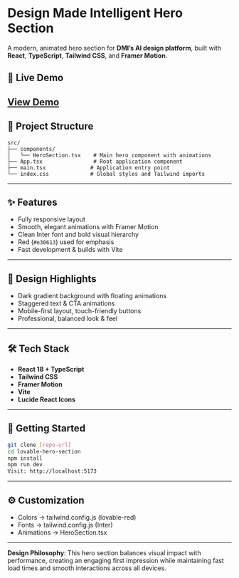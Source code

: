 # Design Made Intelligent Hero Section

A modern, animated hero section for **DMI’s AI design platform**, built with **React**, **TypeScript**, **Tailwind CSS**, and **Framer Motion**.

## 🚀 Live Demo  
[View Demo](https://dmi-hero-section-eight.vercel.app/) 
---

## 📁 Project Structure

```
src/
├── components/
│   └── HeroSection.tsx    # Main hero component with animations
├── App.tsx                # Root application component
├── main.tsx              # Application entry point
└── index.css             # Global styles and Tailwind imports
```
---

## ✨ Features

- Fully responsive layout  
- Smooth, elegant animations with Framer Motion  
- Clean Inter font and bold visual hierarchy  
- Red (`#e30613`) used for emphasis  
- Fast development & builds with Vite

---

## 🎨 Design Highlights

- Dark gradient background with floating animations  
- Staggered text & CTA animations  
- Mobile-first layout, touch-friendly buttons  
- Professional, balanced look & feel

---

## 🛠 Tech Stack

- **React 18 + TypeScript**  
- **Tailwind CSS**  
- **Framer Motion**  
- **Vite**  
- **Lucide React Icons**

---

## 🚀 Getting Started

```bash
git clone [repo-url]
cd lovable-hero-section
npm install
npm run dev
Visit: http://localhost:5173
```
---

## ⚙️ Customization

- Colors → tailwind.config.js (lovable-red)
- Fonts → tailwind.config.js (Inter)
- Animations → HeroSection.tsx

---

**Design Philosophy**: This hero section balances visual impact with performance, creating an engaging first impression while maintaining fast load times and smooth interactions across all devices.